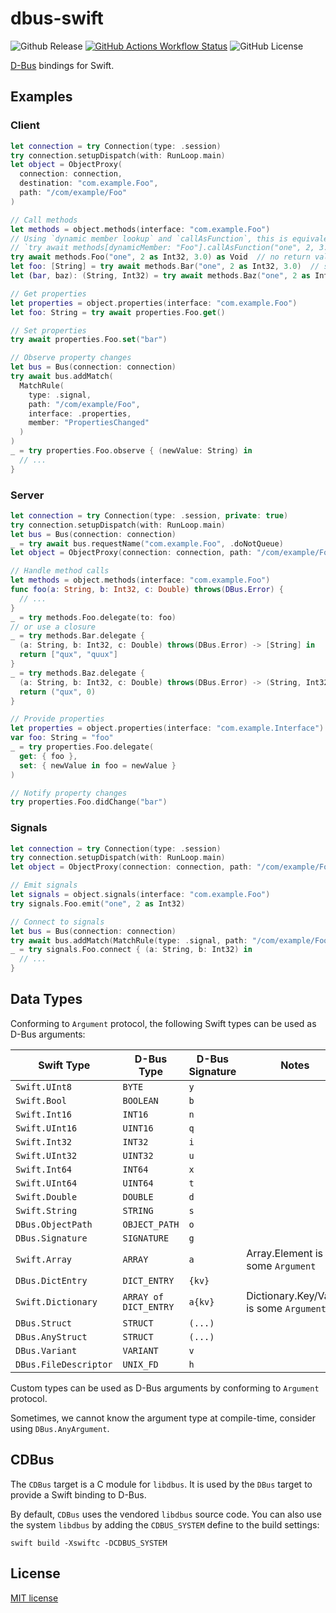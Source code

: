 # dbus-swift

![Github Release](https://flat.badgen.net/github/release/suransea/dbus-swift)
[![GitHub Actions Workflow Status](https://img.shields.io/github/actions/workflow/status/suransea/dbus-swift/swift.yml?style=flat-square)](https://github.com/suransea/dbus-swift/actions)
![GitHub License](https://img.shields.io/github/license/suransea/dbus-swift?style=flat-square)

[D-Bus](https://www.freedesktop.org/wiki/Software/dbus/) bindings for Swift.

## Examples

### Client

```swift
let connection = try Connection(type: .session)
try connection.setupDispatch(with: RunLoop.main)
let object = ObjectProxy(
  connection: connection,
  destination: "com.example.Foo",
  path: "/com/example/Foo"
)

// Call methods
let methods = object.methods(interface: "com.example.Foo")
// Using `dynamic member lookup` and `callAsFunction`, this is equivalent to
// `try await methods[dynamicMember: "Foo"].callAsFunction("one", 2, 3.0) as Void`
try await methods.Foo("one", 2 as Int32, 3.0) as Void  // no return value
let foo: [String] = try await methods.Bar("one", 2 as Int32, 3.0)  // single return value
let (bar, baz): (String, Int32) = try await methods.Baz("one", 2 as Int32, 3.0)  // multiple return values

// Get properties
let properties = object.properties(interface: "com.example.Foo")
let foo: String = try await properties.Foo.get()

// Set properties
try await properties.Foo.set("bar")

// Observe property changes
let bus = Bus(connection: connection)
try await bus.addMatch(
  MatchRule(
    type: .signal,
    path: "/com/example/Foo",
    interface: .properties,
    member: "PropertiesChanged"
  )
)
_ = try properties.Foo.observe { (newValue: String) in
  // ...
}
```

### Server

```swift
let connection = try Connection(type: .session, private: true)
try connection.setupDispatch(with: RunLoop.main)
let bus = Bus(connection: connection)
_ = try await bus.requestName("com.example.Foo", .doNotQueue)
let object = ObjectProxy(connection: connection, path: "/com/example/Foo")

// Handle method calls
let methods = object.methods(interface: "com.example.Foo")
func foo(a: String, b: Int32, c: Double) throws(DBus.Error) {
  // ...
}
_ = try methods.Foo.delegate(to: foo)
// or use a closure
_ = try methods.Bar.delegate {
  (a: String, b: Int32, c: Double) throws(DBus.Error) -> [String] in
  return ["qux", "quux"]
}
_ = try methods.Baz.delegate {
  (a: String, b: Int32, c: Double) throws(DBus.Error) -> (String, Int32) in
  return ("qux", 0)
}

// Provide properties
let properties = object.properties(interface: "com.example.Interface")
var foo: String = "foo"
_ = try properties.Foo.delegate(
  get: { foo },
  set: { newValue in foo = newValue }
)

// Notify property changes
try properties.Foo.didChange("bar")
```

### Signals

```swift
let connection = try Connection(type: .session)
try connection.setupDispatch(with: RunLoop.main)
let object = ObjectProxy(connection: connection, path: "/com/example/Foo")

// Emit signals
let signals = object.signals(interface: "com.example.Foo")
try signals.Foo.emit("one", 2 as Int32)

// Connect to signals
let bus = Bus(connection: connection)
try await bus.addMatch(MatchRule(type: .signal, path: "/com/example/Foo"))
_ = try signals.Foo.connect { (a: String, b: Int32) in
  // ...
}
```

## Data Types

Conforming to `Argument` protocol, the following Swift types can be used as D-Bus arguments:

| Swift Type            | D-Bus Type            | D-Bus Signature | Notes                                   |
|-----------------------|-----------------------|-----------------|-----------------------------------------|
| `Swift.UInt8`         | `BYTE`                | `y`             |                                         |
| `Swift.Bool`          | `BOOLEAN`             | `b`             |                                         |
| `Swift.Int16`         | `INT16`               | `n`             |                                         |
| `Swift.UInt16`        | `UINT16`              | `q`             |                                         |
| `Swift.Int32`         | `INT32`               | `i`             |                                         |
| `Swift.UInt32`        | `UINT32`              | `u`             |                                         |
| `Swift.Int64`         | `INT64`               | `x`             |                                         |
| `Swift.UInt64`        | `UINT64`              | `t`             |                                         |
| `Swift.Double`        | `DOUBLE`              | `d`             |                                         |
| `Swift.String`        | `STRING`              | `s`             |                                         |
| `DBus.ObjectPath`     | `OBJECT_PATH`         | `o`             |                                         |
| `DBus.Signature`      | `SIGNATURE`           | `g`             |                                         |
| `Swift.Array`         | `ARRAY`               | `a`             | Array.Element is some `Argument`        |
| `DBus.DictEntry`      | `DICT_ENTRY`          | `{kv}`          |                                         |
| `Swift.Dictionary`    | `ARRAY of DICT_ENTRY` | `a{kv}`         | Dictionary.Key/Value is some `Argument` |
| `DBus.Struct`         | `STRUCT`              | `(...)`         |                                         |
| `DBus.AnyStruct`      | `STRUCT`              | `(...)`         |                                         |
| `DBus.Variant`        | `VARIANT`             | `v`             |                                         |
| `DBus.FileDescriptor` | `UNIX_FD`             | `h`             |                                         |

Custom types can be used as D-Bus arguments by conforming to `Argument` protocol.

Sometimes, we cannot know the argument type at compile-time, consider using `DBus.AnyArgument`.

## CDBus

The `CDBus` target is a C module for `libdbus`.
It is used by the `DBus` target to provide a Swift binding to D-Bus.

By default, `CDBus` uses the vendored `libdbus` source code.
You can also use the system `libdbus` by adding the `CDBUS_SYSTEM` define to the build settings:

```shell
swift build -Xswiftc -DCDBUS_SYSTEM
```

## License

[MIT license](LICENSE)
